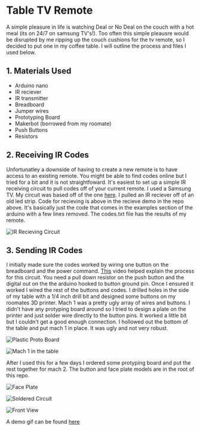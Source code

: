 # Table TV Remote

A simple pleasure in life is watching Deal or No Deal on the couch with a hot meal (its on 24/7 on samsung TV's!). Too often this simple pleausre would be disrupted by me ripping up the couch cushions for the tv remote, so I decided to put one in my coffee table. I will outline the process and files I used below. 

## 1. Materials Used

* Arduino nano
* IR reciever
* IR transmitter
* Breadboard
* Jumper wires
* Prototyping Board
* Makerbot (borrowed from my roomate)
* Push Buttons
* Resistors

## 2. Receiving IR Codes
Unfortunatley a downside of having to create a new remote is to have access to an existing remote. You might be able to find codes online but I tried for a bit and it is not straightfoward. It's easiest to set up a simple IR receiving circuit to pull codes off of your current remote. I used a Samsung TV. My circuit was based off of the one [here](https://create.arduino.cc/projecthub/electropeak/use-an-ir-remote-transmitter-and-receiver-with-arduino-1e6bc8). I pulled an IR reciever off of an old led strip. Code for recieving is above in the recieve demo in the repo above. It's basically just the code that comes in the examples section of the arduino with a few lines removed. The codes.txt file has the results of my remote.

![IR Recieving Circuit](https://lh3.googleusercontent.com/7LN3mInyzPRGZPjIcOghWujyl1PKMKG-0J_WUytQOWgJW5I6KmHDujRQYqIHltEparNiH-6O8j_xlFWV2xOrCFh6TIMMl9kn4vxwUyJga73TqoXEwkFdDmPSKbQt2cZ6EqJ2hvStjQ=w2400)

## 3. Sending IR Codes
I initially made sure the codes worked by wiring one button on the breadboard and the power command. [This](https://www.youtube.com/watch?v=xA66hXYRx9I) video helped explain the process for this circuit. You need a pull down resistor on the push button and the digital out on the the arduino hooked to button ground pin. Once I ensured it worked I wired the rest of the buttons and codes. I drilled holes in the side of my table with a 1/4 inch drill bit and designed some buttons on my roomates 3D printer. Mach 1 was a pretty ugly array of wires and buttons. I didn't have any protyping board around so I tried to design a plate on the printer and just solder wire directly to the button pins. It worked a little bit but I couldn't get a good enough connection. I hollowed out the bottom of the table and put mach 1 in place. It was ugly and not very robust.

![Plastic Proto Board](https://lh3.googleusercontent.com/pMzLx2kxE4UtpjyppNe66VqbNMFzLAMdQV7eBrWy1ObeMI55_8dveuHLCjuRQPpTrQ4J0AkUJM9cCIaTUTRoLB1I5nskTC4OjIr3O6BvL65ug3XtQ3s33P3lviZrj5KZvUoRiieBFw=w2400)

![Mach 1 in the table](https://lh3.googleusercontent.com/bUxb0yubQ7r0JABBr0JC_p6PjUtBE7uwkIeWpCr6fIVI0RK5doxcazWzDOFkoaa6d49m4l0fp_QSTUdo_hXA_9OjhzRR-IUCMc_CqBGGvPDJKBWHvXBmwZi5mkiu0xkXK3yQcvDfaQ=w2400)

After I used this for a few days I ordered some protyping board and put the rest together for mach 2. The button and face plate models are in the root of this repo. 


![Face Plate](https://lh3.googleusercontent.com/rP9GEcOjRg4RSGYw1F7wecFTj9SUYDWbQB7HA8vB7jhL9_7YQZp7ToNFSBkW4mtUAqnRr3qlTvQSu_RU6IuQg0dqQZ91bb7EmZcC583Oi-FkIp_-MxvXHqszyHwpL1X_772OI2pIwQ=w2400)

![Soldered Circuit](https://lh3.googleusercontent.com/Z0telzRF7qclMfiXb3bu-QERJLBJvU3TTj6FrgNhJBcLCTByjYKKSQ5tLErp0EoWxfSMKpZMigiwhgVYWc9L1iAr6JE2LHl3_Wkoyy0g03m10c3YxB4R1WpTDsicSIJzDSnwMRGfzg=w2400)

![Front View](https://lh3.googleusercontent.com/BA9j9Xgkq3a3lfacJiF4lzZvP9JlUSEYhcZwB-aJ4EKolE9DCZyrh-36ZDyrdVgtk7Bc96UjdKJsO9GW_Lyu3NemCL-D8y-S5eodeoyfLJvh_0er8JGNfJ4qjYSZ45k4gk8TYrZQOg=w2400)

A demo gif can be found [here](https://imgur.com/7alkVjS)



